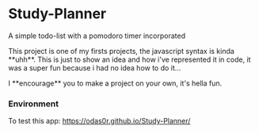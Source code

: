 # Study-Planner
A simple todo-list with a pomodoro timer incorporated

<p>
This project is one of my firsts projects, the javascript syntax is kinda **uhh**.
This is just to show an idea and how i've represented it in code, it was a super fun because i had no idea how to do it...
</p>

<p>
I **encourage** you to make a project on your own, it's hella fun. 
</p>


### Environment

To test this app: https://odas0r.github.io/Study-Planner/

